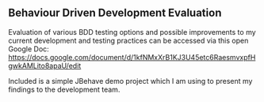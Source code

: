 ## Behaviour Driven Development Evaluation

Evaluation of various BDD testing options and possible improvements to my current development and testing practices can be accessed via this open Google Doc: https://docs.google.com/document/d/1kfNMxXrB1KJ3U45etc6RaesmvxpfHgwkAMLito8apaU/edit

Included is a simple JBehave demo project which I am using to present my findings to the development team.